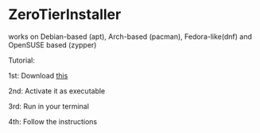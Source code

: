 # ZeroTierInstaller
works on Debian-based (apt), Arch-based (pacman), Fedora-like(dnf) and OpenSUSE based (zypper)


Tutorial:

1st: Download [this](https://github.com/Can202/ZeroTierInstaller/releases/download/v0.4/zerotier.sh)

2nd: Activate it as executable

3rd: Run in your terminal

4th: Follow the instructions
